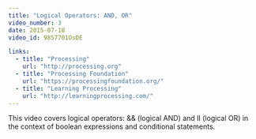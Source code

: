 ```yaml
---
title: "Logical Operators: AND, OR"
video_number: 3
date: 2015-07-18
video_id: 9857701OsDE

links:
  - title: "Processing"
    url: "http://processing.org"
  - title: "Processing Foundation"
    url: "https://processingfoundation.org/"
  - title: "Learning Processing"
    url: "http://learningprocessing.com/"
---
```


This video covers logical operators: && (logical AND) and II (logical OR) in the context of boolean expressions and conditional statements.
